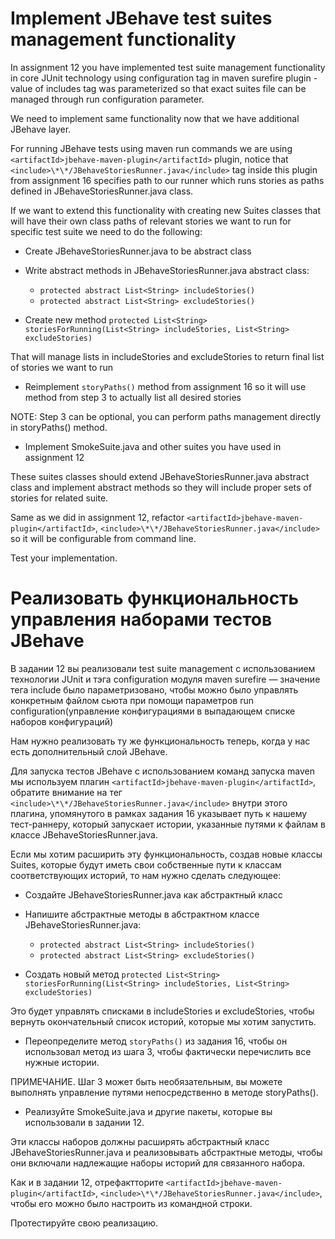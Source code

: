 # Implement JBehave test suites management functionality

In assignment 12 you have implemented test suite management functionality in core JUnit technology using configuration tag in maven surefire plugin - value of includes tag was parameterized so that exact suites file can be managed through run configuration parameter.

We need to implement same functionality now that we have additional JBehave layer.

For running JBehave tests using maven run commands we are using `<artifactId>jbehave-maven-plugin</artifactId>` plugin, notice that `<include>\*\*/JBehaveStoriesRunner.java</include>` tag inside this plugin from assignment 16 specifies path to our runner which runs stories as paths defined in JBehaveStoriesRunner.java class.

If we want to extend this functionality with creating new Suites classes that will have their own class paths of relevant stories we want to run for specific test suite we need to do the following:

* Create JBehaveStoriesRunner.java to be abstract class

* Write abstract methods in JBehaveStoriesRunner.java abstract class:

  * `protected abstract List<String> includeStories()`
  * `protected abstract List<String> excludeStories()`

* Create new method `protected List<String> storiesForRunning(List<String> includeStories, List<String> excludeStories)`

That will manage lists in includeStories and excludeStories to return final list of stories we want to run

* Reimplement `storyPaths()` method from assignment 16 so it will use method from step 3 to actually list all desired stories

NOTE: Step 3 can be optional, you can perform paths management directly in storyPaths() method.

* Implement SmokeSuite.java and other suites you have used in assignment 12

These suites classes should extend JBehaveStoriesRunner.java abstract class and implement abstract methods so they will include proper sets of stories for related suite.

Same as we did in assignment 12, refactor `<artifactId>jbehave-maven-plugin</artifactId>`, `<include>\*\*/JBehaveStoriesRunner.java</include>` so it will be configurable from command line.

Test your implementation.

# Реализовать функциональность управления наборами тестов JBehave

В задании 12 вы реализовали test suite management c использованием технологии JUnit и тэга configuration модуля maven 
surefire — значение тега include было параметризовано, чтобы можно было управлять конкретным файлом сьюта при помощи параметров run 
configuration(управление конфигурациями в выпадающем списке наборов конфигураций)

Нам нужно реализовать ту же функциональность теперь, когда у нас есть дополнительный слой JBehave.

Для запуска тестов JBehave с использованием команд запуска maven мы используем плагин `<artifactId>jbehave-maven-plugin</artifactId>`, 
обратите внимание на тег `<include>\*\*/JBehaveStoriesRunner.java</include>` внутри этого плагина, упомянутого в рамках задания 16 
указывает путь к нашему тест-раннеру, который запускает истории, указанные путями к файлам в классе JBehaveStoriesRunner.java.

Если мы хотим расширить эту функциональность, создав новые классы Suites, которые будут иметь свои собственные пути к классам 
соответствующих историй, то нам нужно сделать следующее:

* Создайте JBehaveStoriesRunner.java как абстрактный класс

* Напишите абстрактные методы в абстрактном классе JBehaveStoriesRunner.java:

  * `protected abstract List<String> includeStories()`
  * `protected abstract List<String> excludeStories()`

* Создать новый метод `protected List<String> storiesForRunning(List<String> includeStories, List<String> excludeStories)`

Это будет управлять списками в includeStories и excludeStories, чтобы вернуть окончательный список историй, которые мы хотим запустить.

* Переопределите метод `storyPaths()` из задания 16, чтобы он использовал метод из шага 3, чтобы фактически перечислить все нужные истории.

ПРИМЕЧАНИЕ. Шаг 3 может быть необязательным, вы можете выполнять управление путями непосредственно в методе storyPaths().

* Реализуйте SmokeSuite.java и другие пакеты, которые вы использовали в задании 12.

Эти классы наборов должны расширять абстрактный класс JBehaveStoriesRunner.java и реализовывать абстрактные методы, чтобы они включали надлежащие наборы историй для связанного набора.

Как и в задании 12, отрефактторите `<artifactId>jbehave-maven-plugin</artifactId>`, `<include>\*\*/JBehaveStoriesRunner.java</include>`, 
чтобы его можно было настроить из командной строки.

Протестируйте свою реализацию.
